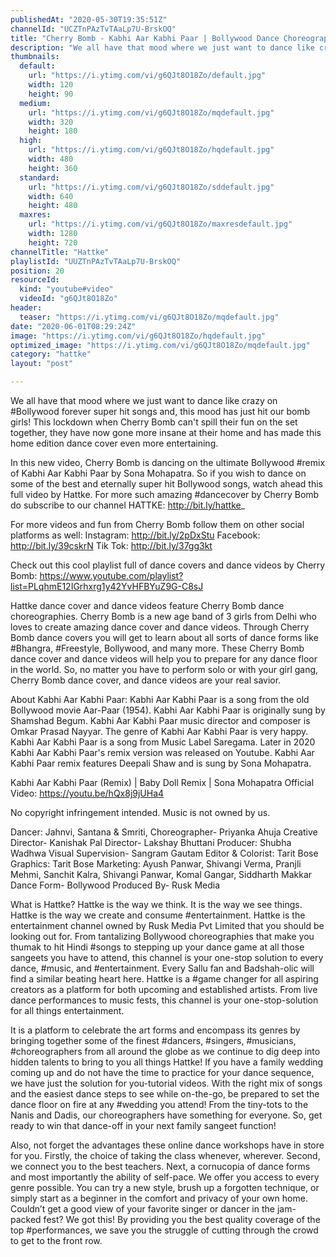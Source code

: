 ```yaml
---
publishedAt: "2020-05-30T19:35:51Z"
channelId: "UCZTnPAzTvTAaLp7U-BrskOQ"
title: "Cherry Bomb - Kabhi Aar Kabhi Paar | Bollywood Dance Choreography | Hattke​"
description: "We all have that mood where we just want to dance like crazy on #Bollywood forever super hit songs and, this mood has just hit our bomb girls! This lockdown when Cherry Bomb can't spill their fun on the set together, they have now gone more insane at their home and has made this home edition dance cover even more entertaining.\n\nIn this new video, Cherry Bomb is dancing on the ultimate Bollywood #remix of Kabhi Aar Kabhi Paar by Sona Mohapatra. So if you wish to dance on some of the best and eternally super hit Bollywood songs, watch ahead this full video by Hattke. For more such amazing #dancecover by Cherry Bomb do subscribe to our channel HATTKE: http://bit.ly/hattke_\n\nFor more videos and fun from Cherry Bomb follow them on other social platforms as well:\nInstagram: http://bit.ly/2pDxStu\nFacebook: http://bit.ly/39cskrN\nTik Tok: http://bit.ly/37gg3kt\n\nCheck out this cool playlist full of dance covers and dance videos by Cherry Bomb: https://www.youtube.com/playlist?list=PLqhmE12IGrhxrg1y42YvHFBYuZ9G-C8sJ\n\nHattke dance cover and dance videos feature Cherry Bomb dance choreographies.  Cherry Bomb is a new age band of 3 girls from Delhi who loves to create amazing dance cover and dance videos. Through Cherry Bomb dance covers you will get to learn about all sorts of dance forms like #Bhangra, #Freestyle, Bollywood, and many more. These Cherry Bomb dance cover and dance videos will help you to prepare for any dance floor in the world. So, no matter you have to perform solo or with your girl gang, Cherry Bomb dance cover, and dance videos are your real savior.\n\nAbout Kabhi Aar Kabhi Paar:\nKabhi Aar Kabhi Paar is a song from the old Bollywood movie Aar-Paar (1954). Kabhi Aar Kabhi Paar is originally sung by Shamshad Begum. Kabhi Aar Kabhi Paar music director and composer is Omkar Prasad Nayyar. The genre of Kabhi Aar Kabhi Paar is very happy. Kabhi Aar Kabhi Paar is a song from Music Label Saregama. Later in 2020 Kabhi Aar Kabhi Paar's remix version was released on Youtube. Kabhi Aar Kabhi Paar remix features Deepali Shaw and is sung by Sona Mohapatra. \n\n\nKabhi Aar Kabhi Paar (Remix) | Baby Doll Remix | Sona Mohapatra\nOfficial Video: https://youtu.be/hQx8j9jUHa4 \n\nNo copyright infringement intended. Music is not owned by us. \n\nDancer: Jahnvi, Santana & Smriti,\nChoreographer- Priyanka Ahuja\nCreative Director- Kanishak Pal\nDirector- Lakshay Bhuttani\nProducer: Shubha Wadhwa\nVisual Supervision- Sangram Gautam\nEditor & Colorist: Tarit Bose\nGraphics: Tarit Bose\nMarketing: Ayush Panwar, Shivangi Verma, Pranjli Mehmi, Sanchit Kalra, Shivangi Panwar, Komal Gangar, Siddharth Makkar\nDance Form- Bollywood\nProduced By- Rusk Media\n\nWhat is Hattke? Hattke is the way we think. It is the way we see things. Hattke is the way we create and consume #entertainment. Hattke is the entertainment channel owned by Rusk Media Pvt Limited that you should be looking out for. From tantalizing Bollywood choreographies that make you thumak to hit Hindi #songs to stepping up your dance game at all those sangeets you have to attend, this channel is your one-stop solution to every dance, #music, and #entertainment. Every Sallu fan and Badshah-olic will find a similar beating heart here. Hattke is a #game changer for all aspiring creators as a platform for both upcoming and established artists. From live dance performances to music fests, this channel is your one-stop-solution for all things entertainment.\n\nIt is a platform to celebrate the art forms and encompass its genres by bringing together some of the finest #dancers, #singers, #musicians, #choreographers from all around the globe as we continue to dig deep into hidden talents to bring to you all things Hattke! If you have a family wedding coming up and do not have the time to practice for your dance sequence, we have just the solution for you-tutorial videos. With the right mix of songs and the easiest dance steps to see while on-the-go, be prepared to set the dance floor on fire at any #wedding you attend! From the tiny-tots to the Nanis and Dadis, our choreographers have something for everyone. So, get ready to win that dance-off in your next family sangeet function!\n\nAlso, not forget the advantages these online dance workshops have in store for you. Firstly, the choice of taking the class whenever, wherever. Second, we connect you to the best teachers. Next, a cornucopia of dance forms and most importantly the ability of self-pace. We offer you access to every genre possible. You can try a new style, brush up a forgotten technique, or simply start as a beginner in the comfort and privacy of your own home. Couldn’t get a good view of your favorite singer or dancer in the jam-packed fest? We got this! By providing you the best quality coverage of the top #performances, we save you the struggle of cutting through the crowd to get to the front row."
thumbnails:
  default:
    url: "https://i.ytimg.com/vi/g6QJt8O18Zo/default.jpg"
    width: 120
    height: 90
  medium:
    url: "https://i.ytimg.com/vi/g6QJt8O18Zo/mqdefault.jpg"
    width: 320
    height: 180
  high:
    url: "https://i.ytimg.com/vi/g6QJt8O18Zo/hqdefault.jpg"
    width: 480
    height: 360
  standard:
    url: "https://i.ytimg.com/vi/g6QJt8O18Zo/sddefault.jpg"
    width: 640
    height: 480
  maxres:
    url: "https://i.ytimg.com/vi/g6QJt8O18Zo/maxresdefault.jpg"
    width: 1280
    height: 720
channelTitle: "Hattke"
playlistId: "UUZTnPAzTvTAaLp7U-BrskOQ"
position: 20
resourceId:
  kind: "youtube#video"
  videoId: "g6QJt8O18Zo"
header:
  teaser: "https://i.ytimg.com/vi/g6QJt8O18Zo/mqdefault.jpg"
date: "2020-06-01T08:29:24Z"
image: "https://i.ytimg.com/vi/g6QJt8O18Zo/hqdefault.jpg"
optimized_image: "https://i.ytimg.com/vi/g6QJt8O18Zo/mqdefault.jpg"
category: "hattke"
layout: "post"

---
```

We all have that mood where we just want to dance like crazy on #Bollywood forever super hit songs and, this mood has just hit our bomb girls! This lockdown when Cherry Bomb can't spill their fun on the set together, they have now gone more insane at their home and has made this home edition dance cover even more entertaining.

In this new video, Cherry Bomb is dancing on the ultimate Bollywood #remix of Kabhi Aar Kabhi Paar by Sona Mohapatra. So if you wish to dance on some of the best and eternally super hit Bollywood songs, watch ahead this full video by Hattke. For more such amazing #dancecover by Cherry Bomb do subscribe to our channel HATTKE: http://bit.ly/hattke_

For more videos and fun from Cherry Bomb follow them on other social platforms as well:
Instagram: http://bit.ly/2pDxStu
Facebook: http://bit.ly/39cskrN
Tik Tok: http://bit.ly/37gg3kt

Check out this cool playlist full of dance covers and dance videos by Cherry Bomb: https://www.youtube.com/playlist?list=PLqhmE12IGrhxrg1y42YvHFBYuZ9G-C8sJ

Hattke dance cover and dance videos feature Cherry Bomb dance choreographies.  Cherry Bomb is a new age band of 3 girls from Delhi who loves to create amazing dance cover and dance videos. Through Cherry Bomb dance covers you will get to learn about all sorts of dance forms like #Bhangra, #Freestyle, Bollywood, and many more. These Cherry Bomb dance cover and dance videos will help you to prepare for any dance floor in the world. So, no matter you have to perform solo or with your girl gang, Cherry Bomb dance cover, and dance videos are your real savior.

About Kabhi Aar Kabhi Paar:
Kabhi Aar Kabhi Paar is a song from the old Bollywood movie Aar-Paar (1954). Kabhi Aar Kabhi Paar is originally sung by Shamshad Begum. Kabhi Aar Kabhi Paar music director and composer is Omkar Prasad Nayyar. The genre of Kabhi Aar Kabhi Paar is very happy. Kabhi Aar Kabhi Paar is a song from Music Label Saregama. Later in 2020 Kabhi Aar Kabhi Paar's remix version was released on Youtube. Kabhi Aar Kabhi Paar remix features Deepali Shaw and is sung by Sona Mohapatra. 


Kabhi Aar Kabhi Paar (Remix) | Baby Doll Remix | Sona Mohapatra
Official Video: https://youtu.be/hQx8j9jUHa4 

No copyright infringement intended. Music is not owned by us. 

Dancer: Jahnvi, Santana & Smriti,
Choreographer- Priyanka Ahuja
Creative Director- Kanishak Pal
Director- Lakshay Bhuttani
Producer: Shubha Wadhwa
Visual Supervision- Sangram Gautam
Editor & Colorist: Tarit Bose
Graphics: Tarit Bose
Marketing: Ayush Panwar, Shivangi Verma, Pranjli Mehmi, Sanchit Kalra, Shivangi Panwar, Komal Gangar, Siddharth Makkar
Dance Form- Bollywood
Produced By- Rusk Media

What is Hattke? Hattke is the way we think. It is the way we see things. Hattke is the way we create and consume #entertainment. Hattke is the entertainment channel owned by Rusk Media Pvt Limited that you should be looking out for. From tantalizing Bollywood choreographies that make you thumak to hit Hindi #songs to stepping up your dance game at all those sangeets you have to attend, this channel is your one-stop solution to every dance, #music, and #entertainment. Every Sallu fan and Badshah-olic will find a similar beating heart here. Hattke is a #game changer for all aspiring creators as a platform for both upcoming and established artists. From live dance performances to music fests, this channel is your one-stop-solution for all things entertainment.

It is a platform to celebrate the art forms and encompass its genres by bringing together some of the finest #dancers, #singers, #musicians, #choreographers from all around the globe as we continue to dig deep into hidden talents to bring to you all things Hattke! If you have a family wedding coming up and do not have the time to practice for your dance sequence, we have just the solution for you-tutorial videos. With the right mix of songs and the easiest dance steps to see while on-the-go, be prepared to set the dance floor on fire at any #wedding you attend! From the tiny-tots to the Nanis and Dadis, our choreographers have something for everyone. So, get ready to win that dance-off in your next family sangeet function!

Also, not forget the advantages these online dance workshops have in store for you. Firstly, the choice of taking the class whenever, wherever. Second, we connect you to the best teachers. Next, a cornucopia of dance forms and most importantly the ability of self-pace. We offer you access to every genre possible. You can try a new style, brush up a forgotten technique, or simply start as a beginner in the comfort and privacy of your own home. Couldn’t get a good view of your favorite singer or dancer in the jam-packed fest? We got this! By providing you the best quality coverage of the top #performances, we save you the struggle of cutting through the crowd to get to the front row.